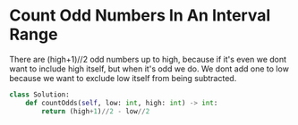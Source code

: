 # Count Odd Numbers In An Interval Range
There are (high+1)//2 odd numbers up to high, because if it's even we dont want to include high itself, but when it's odd we do. We dont add one to low because we want to exclude low itself from being subtracted.
```python
class Solution:
    def countOdds(self, low: int, high: int) -> int:
        return (high+1)//2 - low//2
```
